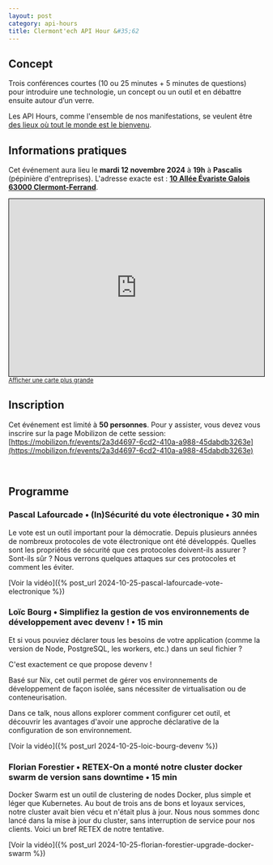 ```yaml
---
layout: post
category: api-hours
title: Clermont'ech API Hour &#35;62
---
```


## Concept

Trois conférences courtes (10 ou 25 minutes + 5 minutes de questions)
pour introduire une technologie, un concept ou un outil et en débattre ensuite
autour d’un verre.

Les API Hours, comme l'ensemble de nos manifestations, se veulent être [des
lieux où tout le monde est le bienvenu](/code-of-conduct.html).

## Informations pratiques

Cet événement aura lieu le **mardi 12 novembre 2024** à **19h** à **Pascalis** (pépinière d'entreprises). L'adresse
exacte est : [**10 Allée Évariste Galois 63000 Clermont-Ferrand**](https://www.openstreetmap.org/#map=19/45.759559/3.131275).

<iframe width="100%" height="350" frameborder="0" scrolling="no" marginheight="0" marginwidth="0" src="https://www.openstreetmap.org/export/embed.html?bbox=3.1286466121673584%2C45.75837286441021%2C3.1339037418365483%2C45.76074567190884&amp;layer=mapnik" style="border: 1px solid black"></iframe>
<br/><small><a href="https://www.openstreetmap.org/#map=19/45.759559/3.131275">Afficher une carte plus grande</a></small>
<br/>

## Inscription

Cet événement est limité à **50 personnes**. Pour y assister, vous devez vous
inscrire sur la page Mobilizon de cette session:
[https://mobilizon.fr/events/2a3d4697-6cd2-410a-a988-45dabdb3263e](https://mobilizon.fr/events/2a3d4697-6cd2-410a-a988-45dabdb3263e)

<br/>

## Programme

### Pascal Lafourcade • (In)Sécurité du vote électronique • 30 min

Le vote est un outil important pour la démocratie. Depuis plusieurs années de
nombreux protocoles de vote électronique ont été développés. Quelles sont les
propriétés de sécurité que ces protocoles doivent-ils assurer ? Sont-ils sûr ?
Nous verrons quelques attaques sur ces protocoles et comment les éviter.

[Voir la vidéo]({% post_url 2024-10-25-pascal-lafourcade-vote-electronique %})

### Loïc Bourg • Simplifiez la gestion de vos environnements de développement avec devenv ! • 15 min

Et si vous pouviez déclarer tous les besoins de votre application (comme la
version de Node, PostgreSQL, les workers, etc.) dans un seul fichier ?

C'est exactement ce que propose devenv !

Basé sur Nix, cet outil permet de gérer vos environnements de développement de
façon isolée, sans nécessiter de virtualisation ou de conteneurisation.

Dans ce talk, nous allons explorer comment configurer cet outil, et découvrir
les avantages d'avoir une approche déclarative de la configuration de son
environnement.

[Voir la vidéo]({% post_url 2024-10-25-loic-bourg-devenv %})

### Florian Forestier • RETEX-On a monté notre cluster docker swarm de version sans downtime • 15 min

Docker Swarm est un outil de clustering de nodes Docker, plus simple et léger
que Kubernetes. Au bout de trois ans de bons et loyaux services, notre cluster
avait bien vécu et n'était plus à jour. Nous nous sommes donc lancé dans la
mise à jour du cluster, sans interruption de service pour nos clients. Voici un
bref RETEX de notre tentative.

[Voir la vidéo]({% post_url 2024-10-25-florian-forestier-upgrade-docker-swarm %})
